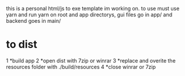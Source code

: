 this is a personal html/js to exe template im working on. to use must use yarn and run yarn on root and app directorys, gui files go in app/ and backend goes in main/

# to dist
1 *build app
2 *open dist with 7zip or winrar
3 *replace and overite the resources folder with ./build/resources
4 *close winrar or 7zip